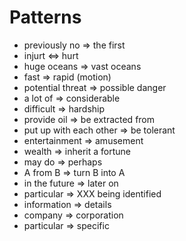 # Patterns

- previously no => the first
- injurt <=> hurt
- huge oceans => vast oceans
- fast => rapid (motion)
- potential threat => possible danger
- a lot of => considerable
- difficult => hardship
- provide oil => be extracted from
- put up with each other => be tolerant
- entertainment => amusement
- wealth => inherit a fortune
- may do => perhaps
- A from B => turn B into A
- in the future => later on
- particular => XXX being identified
- information => details
- company => corporation
- particular => specific

